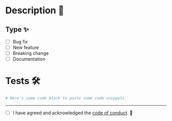 # Description 📣

<!-- Please include a summary of the change and which issue is fixed. Please also include relevant motivation and context. List any dependencies that are required for this change. -->

## Type ✨

- [ ] Bug fix
- [ ] New feature
- [ ] Breaking change
- [ ] Documentation

# Tests 🛠️

<!-- Please describe the tests that you ran to verify your changes. Provide instructions so we can reproduce. Please also list any relevant details for your test configuration. You may want to add screenshots when relevant and possible -->

```sh
# Here's some code block to paste some code snippets
```

---

- [ ] I have agreed and acknowledged the [code of conduct](https://github.com/tierrun/tier-vercel-openai/blob/main/CODE_OF_CONDUCT.md). 📝
